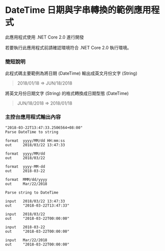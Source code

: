 # DateTime 日期與字串轉換的範例應用程式

此應用程式使用 .NET Core 2.0 進行開發

若要執行此應用程式前請確認環境符合 .NET Core 2.0 執行環境。

### 簡短說明

此程式碼主要範例為將日期 (DateTime) 輸出成英文月份文字 (String)

> 2018/01/18 => JUN/18/2018

將英文月份日期文字 (String) 的格式轉換成日期型態 (DateTime)

> JUN/18/2018 => 2018/01/18

### 主控台應用程式輸出內容

```
"2018-03-22T13:47:33.2506564+08:00"
Parse DateTime to string

format  yyyy/MM/dd HH:mm:ss
out     2018/03/22 13:47:33

format  yyyy/MM/dd
out     2018/03/22

format  yyyy-MM-dd
out     2018-03-22

format  MMM/dd/yyyy
out     Mar/22/2018

Parse string to DateTime

input   2018/03/22 13:47:33
out     "2018-03-22T13:47:33"

input   2018/03/22
out     "2018-03-22T00:00:00"

input   2018-03-22
out     "2018-03-22T00:00:00"

input   Mar/22/2018
out     "2018-03-22T00:00:00"
```
